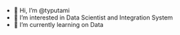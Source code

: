 - 👋 Hi, I’m @typutami
- 👀 I’m interested in Data Scientist and Integration System
- 🌱 I’m currently learning on Data

<!---
typutami/typutami is a ✨ special ✨ repository because its `README.md` (this file) appears on your GitHub profile.
You can click the Preview link to take a look at your changes.
--->
